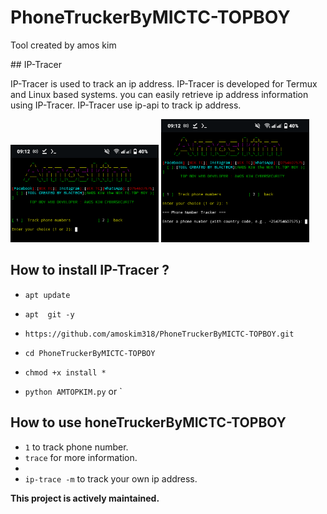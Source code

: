 # PhoneTruckerByMICTC-TOPBOY
<p> Tool created by amos kim</p>
## IP-Tracer

IP-Tracer is used to track an ip address. IP-Tracer is developed for Termux and Linux based systems. you can easily retrieve ip address information using IP-Tracer. IP-Tracer use ip-api to track ip address.

<p align="">
<img " width="47%" src="src/amos1.png"/>
  <img " width="47%" src="src/amos2.png"/>
</p>


## How to install IP-Tracer ?

* `apt update`

* `apt  git -y`

* `https://github.com/amoskim318/PhoneTruckerByMICTC-TOPBOY.git`

* `cd PhoneTruckerByMICTC-TOPBOY`

* `chmod +x install *`

* `python AMTOPKIM.py` or `


## How to use honeTruckerByMICTC-TOPBOY

* `1` to track phone number.
* `trace` for more information.
* 
* `ip-trace -m` to track your own ip address.

**This project is  actively maintained.**

